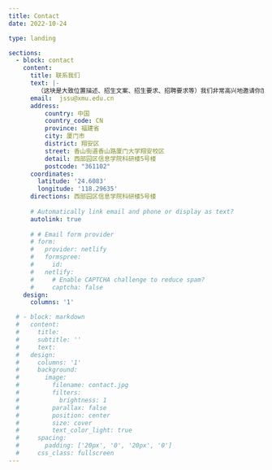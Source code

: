 ```yaml
---
title: Contact
date: 2022-10-24

type: landing

sections:
  - block: contact
    content:
      title: 联系我们
      text: |-
        （这块是大致位置描述、招生文案、招生要求、招聘要求等）我们非常高兴地邀请你加入我们的课题组。....Lorem ipsum dolor sit amet, consectetur adipiscing elit. Integer tempus augue non tempor egestas. Proin nisl nunc, dignissim in accumsan dapibus, auctor ullamcorper neque. Quisque at elit felis. Vestibulum ante ipsum primis in faucibus orci luctus et ultrices posuere cubilia curae; Aenean eget elementum odio. Cras interdum eget risus sit amet aliquet. In volutpat, nisl ut fringilla dignissim, arcu nisl suscipit ante, at accumsan sapien nisl eu eros.
      email:  jssu@xmu.edu.cn
      address:
          country: 中国
          country_code: CN
          province: 福建省
          city: 厦门市
          district: 翔安区
          street: 香山街道香山路厦门大学翔安校区
          detail: 西部园区信息学院科研楼5号楼
          postcode: "361102"  
      coordinates:
        latitude: '24.6083'
        longitude: '118.29635'
      directions: 西部园区信息学院科研楼5号楼
    
      # Automatically link email and phone or display as text?
      autolink: true
    
      # # Email form provider
      # form:
      #   provider: netlify
      #   formspree:
      #     id:
      #   netlify:
      #     # Enable CAPTCHA challenge to reduce spam?
      #     captcha: false
    design:
      columns: '1'

  # - block: markdown
  #   content:
  #     title:
  #     subtitle: ''
  #     text:
  #   design:
  #     columns: '1'
  #     background:
  #       image: 
  #         filename: contact.jpg
  #         filters:
  #           brightness: 1
  #         parallax: false
  #         position: center
  #         size: cover
  #         text_color_light: true
  #     spacing:
  #       padding: ['20px', '0', '20px', '0']
  #     css_class: fullscreen
---
```

